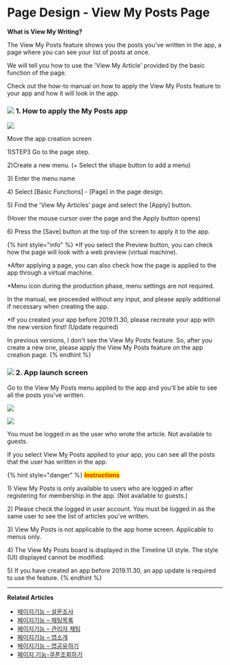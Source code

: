 # Page Design - View My Posts Page

**What is View My Writing?**

The View My Posts feature shows you the posts you've written in the app, a page where you can see your list of posts at once.

We will tell you how to use the 'View My Article' provided by the basic function of the page.

Check out the how-to manual on how to apply the View My Posts feature to your app and how it will look in the app.

### ![](https://wp.swing2app.co.kr/wp-content/uploads/2018/09/%EB%8B%A8%EB%9D%BD1-1.png) **1.** How to apply the My Posts app

![](https://wp.swing2app.co.kr/wp-content/uploads/2022/07/%EB%82%98%EC%9D%98%EA%B8%80%EB%B3%B4%EA%B8%B0.png)

Move the app creation screen

1\)STEP3 Go to the page step.

2\)Create a new menu. (+ Select the shape button to add a menu)

3\) Enter the menu name

4\) Select \[Basic Functions] - \[Page] in the page design.

5\) Find the 'View My Articles' page and select the \[Apply] button.

(Hover the mouse cursor over the page and the Apply button opens)

6\) Press the \[Save] button at the top of the screen to apply it to the app.

{% hint style="info" %}
\*If you select the Preview button, you can check how the page will look with a web preview (virtual machine).

\*After applying a page, you can also check how the page is applied to the app through a virtual machine.

\*Menu icon during the production phase, menu settings are not required.

In the manual, we proceeded without any input, and please apply additional if necessary when creating the app.

\*If you created your app before 2019.11.30, please recreate your app with the new version first! (Update required)

In previous versions, I don't see the View My Posts feature. So, after you create a new one, please apply the View My Posts feature on the app creation page.
{% endhint %}

### ![](https://wp.swing2app.co.kr/wp-content/uploads/2018/09/%EB%8B%A8%EB%9D%BD1-1.png) **2.** App launch screen

Go to the View My Posts menu applied to the app and you'll be able to see all the posts you've written.

![](https://wp.swing2app.co.kr/wp-content/uploads/2019/12/%EB%82%98%EC%9D%98%EA%B8%80%EB%B3%B4%EA%B8%B03\_2019.11.png)

![](https://wp.swing2app.co.kr/wp-content/uploads/2019/12/%EB%82%98%EC%9D%98%EA%B8%80%EB%B3%B4%EA%B8%B02\_2019.11.png)

You must be logged in as the user who wrote the article. Not available to guests.

If you select View My Posts applied to your app, you can see all the posts that the user has written in the app.

{% hint style="danger" %}
<mark style="color:red;">**Instructions**</mark>

1\) View My Posts is only available to users who are logged in after registering for membership in the app. (Not available to guests.)

2\) Please check the logged in user account. You must be logged in as the same user to see the list of articles you've written.

3\) View My Posts is not applicable to the app home screen. Applicable to menus only.

4\) The View My Posts board is displayed in the Timeline UI style. The style (UI) displayed cannot be modified.

5\) If you have created an app before 2019.11.30, an app update is required to use the feature.
{% endhint %}

***

**Related Articles**

* [페이지기능 – 설문조사](https://wp.swing2app.co.kr/documentation/v3manual/survey/)
* [페이지기능 – 채팅목록](https://wp.swing2app.co.kr/documentation/v3manual/chat-list/)
* [페이지기능 – 관리자 채팅](https://wp.swing2app.co.kr/documentation/v3manual/adminchat/)
* [페이지기능 – 앱소개](https://wp.swing2app.co.kr/documentation/v3manual/intro/)
* [페이지기능 – 앱공유하기](https://wp.swing2app.co.kr/documentation/v3manual/appshare/)
* [페이지 기능-쿠폰조회하기](https://wp.swing2app.co.kr/documentation/v3manual/couponview/)
